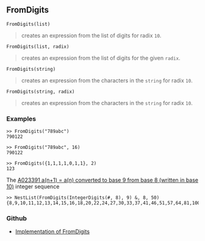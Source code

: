 ## FromDigits

```
FromDigits(list)
```

> creates an expression from the list of digits for radix `10`.

```
FromDigits(list, radix)
```

> creates an expression from the list of digits for the given `radix`.

```
FromDigits(string)
```

> creates an expression from the characters in the `string` for radix `10`.

```
FromDigits(string, radix)
```

> creates an expression from the characters in the `string` for radix `10`.

### Examples

```
>> FromDigits("789abc")
790122

>> FromDigits("789abc", 16)
790122

>> FromDigits({1,1,1,1,0,1,1}, 2)
123
```

The [A023391 a(n+1) = a(n) converted to base 9 from base 8 (written in base 10)](https://oeis.org/A023391) integer sequence

```
>> NestList(FromDigits(IntegerDigits(#, 8), 9) &, 8, 50) 
{8,9,10,11,12,13,14,15,16,18,20,22,24,27,30,33,37,41,46,51,57,64,81,100,121,145,"181,221,275,345,433,541,761,1036,1471,2014,2787,3927,5533,8537,13555,21441,34102,60891,103386,185033,329032,651411,1286139,2551404,5654254}
```

### Github

* [Implementation of FromDigits](https://github.com/axkr/symja_android_library/blob/master/symja_android_library/matheclipse-core/src/main/java/org/matheclipse/core/builtin/IntegerFunctions.java#L804) 
